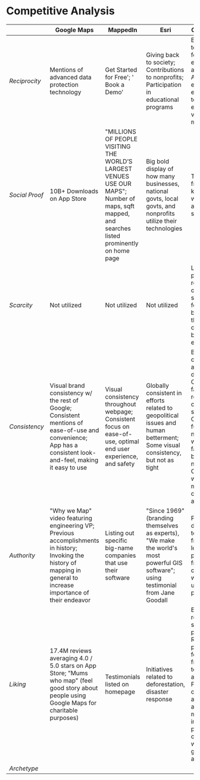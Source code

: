# Competitive Analysis

| | Google Maps | MappedIn | Esri | Our Company |
|--|--|--|--|--|
| *Reciprocity* | Mentions of advanced data protection technology | Get Started for Free'; ' Book a Demo' | Giving back to society; Contributions to nonprofits; Participation in educational programs | Early access to new features for early adopters; Access to exclusive educational tools for effective venue mapping |
| *Social Proof* | 10B+ Downloads on App Store | "MILLIONS OF PEOPLE VISITING THE WORLD’S LARGEST VENUES USE OUR MAPS"; Number of maps, sqft mapped, and searches listed prominently on home page | Big bold display of how many businesses, national govts, local govts, and nonprofits utilize their technologies | Testimonials from a few key clients who got early access to the software |
| *Scarcity* | Not utilized | Not utilized | Not utilized | Limited time promotion - reduced price on first year subscription for businesses that sign a contract before the end of 2023 |
| *Consistency* | Visual brand consistency w/ the rest of Google; Consistent mentions of ease-of-use and convenience; App has a consistent look-and-feel, making it easy to use | Visual consistency throughout webpage; Consistent focus on ease-of-use, optimal end user experience, and safety | Globally consistent in efforts related to geopolitical issues and human betterment; Some visual consistency, but not as tight | Brand consistent UI and app design; Consistently fast and reliable customer service; Consistent functionality, no matter what facility/venue being navigated; Consistent wording matching chosen archetype |
| *Authority* | "Why we Map" video featuring engineering VP; Previous accomplishments in history; Invoking the history of mapping in general to increase importance of their endeavor | Listing out specific big-name companies that use their software | "Since 1969" (branding themselves as experts), "We make the world's most powerful GIS software"; using testimonial from Jane Goodall | Prominently display testimonials from high-level professionals from companies who have used our product |
| *Liking* | 17.4M reviews averaging 4.0 / 5.0 stars on App Store; "Mums who map" (feel good story about people using Google Maps for charitable purposes) | Testimonials listed on homepage | Initiatives related to deforestation, disaster response | Engaging, responsive social media presence; Release positive feedback from beta testing/early adopters; Feature smart city planning and accessibility mapping initiatives performed collaboratively with local governments and nonprofits |
| *Archetype* |